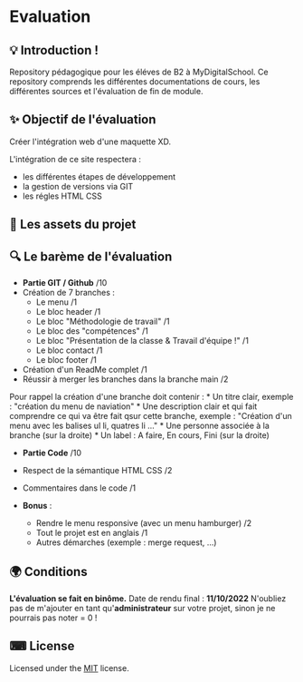 # Evaluation


## 💡 Introduction !

Repository pédagogique pour les éléves de B2 à MyDigitalSchool.
Ce repository comprends les différentes documentations de cours, les différentes sources et l'évaluation de fin de module.

## ✨ Objectif de l'évaluation

Créer l'intégration web d'une maquette XD. 

L'intégration de ce site respectera : 
* les différentes étapes de développement 
* la gestion de versions via GIT
* les régles HTML CSS

## 🎈 Les assets du projet 

## 🔍 Le barème de l'évaluation

- **Partie GIT / Github** /10
- Création de 7 branches : 
    * Le menu /1
    * Le bloc header /1 
    * Le bloc "Méthodologie de travail" /1
    * Le bloc des "compétences" /1
    * Le bloc "Présentation de la classe & Travail d'équipe !" /1
    * Le bloc contact /1
    * Le bloc footer /1
- Création d'un ReadMe complet /1
- Réussir à merger les branches dans la branche main /2


Pour rappel la création d'une branche doit contenir :
    * Un titre clair, exemple : "création du menu de naviation"
    * Une description clair et qui fait comprendre ce qui va être fait qsur cette branche, exemple : "Création d'un menu avec les balises ul li, quatres li ..."
    * Une personne associée à la branche (sur la droite)
    * Un label : A faire, En cours, Fini (sur la droite)

- **Partie Code** /10
- Respect de la sémantique HTML CSS /2
- Commentaires dans le code /1

- **Bonus** :  
    * Rendre le menu responsive (avec un menu hamburger) /2
    * Tout le projet est en anglais /1
    * Autres démarches (exemple : merge request, ...)

## 🌍 Conditions

**L'évaluation se fait en binôme.**
Date de rendu final : **11/10/2022**
N'oubliez pas de m'ajouter en tant qu'**administrateur** sur votre projet, sinon je ne pourrais pas noter = 0 !

## ⌨ License
  
Licensed under the [MIT](LICENSE) license.
